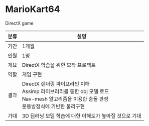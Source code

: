 # MarioKart64
DirectX game



| 분류 | 설명                                                         |
| ---- | ------------------------------------------------------------ |
| 기간 | 1개월                                                        |
| 인원 | 1명                                                          |
| 개요 | DirectX 학습을 위한 모작 프로젝트                            |
| 역할 | 게임 구현                                                    |
| 결과 | DirectX 렌더링 파이프라인 이해<br />Assimp 라이브러리를 통한 obj 모델 로드<br />Nav-mesh 알고리즘을 이용한 충돌 판정 <br />운동방정식에 기반한 물리구현 |
| 기대 | 3D 딥러닝 모델 학습에 대한 이해도가 높아질 것으로 기대       |
